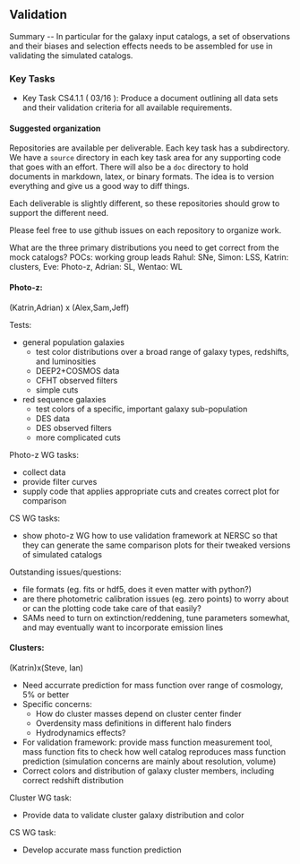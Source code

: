 ##  Validation

Summary -- In particular for the galaxy input catalogs, a set of observations and their biases and selection
effects needs to be assembled for use in validating the simulated catalogs.

### Key Tasks
* Key Task CS4.1.1 ( 03/16 ): Produce a document outlining all data sets and their validation criteria for all
available requirements.

#### Suggested organization
Repositories are available per deliverable.  Each key task has a subdirectory.
We have a `source` directory in each key task area for any supporting
code that goes with an effort.  There will also be a `doc` directory to hold documents in markdown,
latex, or binary formats.  The idea is to version everything and give us a good way to diff things.

Each deliverable is slightly different, so these repositories should grow to support the different need.

Please feel free to use github issues on each repository to organize work.

What are the three primary distributions you need to get correct from the mock catalogs?
POCs: working group leads
Rahul: SNe, Simon: LSS, Katrin: clusters, Eve: Photo-z, Adrian: SL, Wentao: WL

#### Photo-z:
(Katrin,Adrian) x (Alex,Sam,Jeff)

Tests:
* general population galaxies
  * test color distributions over a broad range of galaxy types, redshifts, and luminosities
  * DEEP2+COSMOS data
  * CFHT observed filters
  * simple cuts
* red sequence galaxies
  * test colors of a specific, important galaxy sub-population
  * DES data
  * DES observed filters
  * more complicated cuts

Photo-z WG tasks:
* collect data
* provide filter curves
* supply code that applies appropriate cuts and creates correct plot for comparison

CS WG tasks:
* show photo-z WG how to use validation framework at NERSC so that they can generate the same comparison plots for their tweaked versions of simulated catalogs

Outstanding issues/questions:
* file formats (eg. fits or hdf5, does it even matter with python?)
* are there photometric calibration issues (eg. zero points) to worry about or can the plotting code take care of that easily?
* SAMs need to turn on extinction/reddening, tune parameters somewhat, and may eventually want to incorporate emission lines

#### Clusters:
(Katrin)x(Steve, Ian)
* Need accurrate prediction for mass function over range of cosmology, 5% or better
* Specific concerns:
  * How do cluster masses depend on cluster center finder
  * Overdensity mass definitions in different halo finders
  * Hydrodynamics effects?
* For validation framework: provide mass function measurement tool, mass function fits to check how well catalog reproduces mass function prediction (simulation concerns are mainly about resolution, volume)
* Correct colors and distribution of galaxy cluster members, including correct redshift distribution

Cluster WG task:
* Provide data to validate cluster galaxy distribution and color

CS WG task:
* Develop accurate mass function prediction


